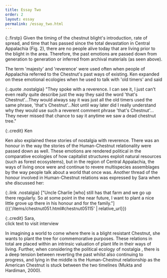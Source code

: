 ```yaml
---
title: Essay Two
order: 2
layout: essay
permalink: /essay_two.html
---
```

{:.firstp}
Given the timing of the chestnut blight's introduction, rate of spread, and time that has passed since the total devastation in Central Appalachia (Fig. 2), there are no people alive today that are living prior to the blight in the area. Therefore, the past emotions are passed down from generation to generation or inferred from archival materials (as seen above).

The term 'majesty' and 'reverence' were used often when people of Appalachia referred to the Chestnut's past ways of existing. Ken expanded on these emotional ecologies when he used to talk with 'old timers' and said

{:.quote .nostalgia}
"They spoke with a reverence. I can see it, I just can't even really quite describe just the way they said the word 'that's Chestnut'...They would always say it was just all the old timers used the same phrase, 'that's Chestnut'...Not until way later did I really understand why they would use such a reverent comment phrase 'that's Chestnut'... They never missed that chance to say it anytime we saw a dead chestnut tree." 

{:.credit}
Ken

Ken also explained these stories of nostalgia with reverence. There was an honour in the way the stories of the Human-Chestnut relationality were passed down as well. These emotions are rendered political in the comparative ecologies of how capitalist structures exploit natural resources (such as forest ecosystems), but in the region of Central Appalachia, the ways of living once were and continue to revere multispecies assemblages by the way people talk about a world that once was. Another thread of the honour involved in Human-Chestnut relations was expressed by Sara when she discussed her: 

{:.link .nostalgia}
["Uncle Charlie [who] still has that farm and we go up there regularly. So at some point in the near future, I want to plant a nice little grove up there in his honour and for the family."]({{'/items/chestnut051.html#chestnut05115' | relative_url}}) 

{:.credit}
Sara,\
click text to visit interview

In imagining a world to come where there is a blight resistant Chestnut, she wants to plant the tree for commemorative purposes. These relations in total are placed within an intrinsic valuation of plant life in their ways of living. Further, when considering the political ecology of nostalgia , there is a deep tension between reverting the past whilst also continuing to progress, and lying in the middle is the Human-Chestnut relationship as the American Chestnut is stuck between the two timelines (Mukta and Hardiman, 2000).

